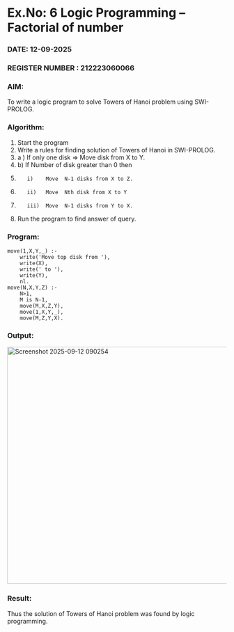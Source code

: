 # Ex.No: 6   Logic Programming – Factorial of number   
### DATE: 12-09-2025                                                                           
### REGISTER NUMBER : 212223060066
### AIM: 
To  write  a logic program  to solve Towers of Hanoi problem  using SWI-PROLOG. 
### Algorithm:
1. Start the program
2.  Write a rules for finding solution of Towers of Hanoi in SWI-PROLOG.
3.  a )	If only one disk  => Move disk from X to Y.
4.  b)	If Number of disk greater than 0 then
5.        i)	Move  N-1 disks from X to Z.
6.        ii)	Move  Nth disk from X to Y
7.        iii)	Move  N-1 disks from Y to X.
8. Run the program  to find answer of  query.

### Program:
```
move(1,X,Y,_) :-  
    write('Move top disk from '), 
    write(X), 
    write(' to '), 
    write(Y), 
    nl. 
move(N,X,Y,Z) :- 
    N>1, 
    M is N-1, 
    move(M,X,Z,Y), 
    move(1,X,Y,_), 
    move(M,Z,Y,X).

```


### Output:
<img width="956" height="545" alt="Screenshot 2025-09-12 090254" src="https://github.com/user-attachments/assets/318fed51-420d-4bc7-a8bd-a2866f659d81" />



### Result:
Thus the solution of Towers of Hanoi problem was found by logic programming.
